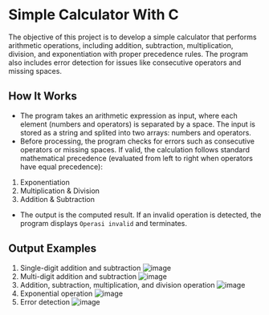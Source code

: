 # Simple Calculator With C
The objective of this project is to develop a simple calculator that performs arithmetic operations, including addition, subtraction, multiplication, division, and exponentiation with proper precedence rules. The program also includes error detection for issues like consecutive operators and missing spaces.


## How It Works
- The program takes an arithmetic expression as input, where each element (numbers and operators) is separated by a space. The input is stored as a string and splited into two arrays: numbers and operators.
- Before processing, the program checks for errors such as consecutive operators or missing spaces. If valid, the calculation follows standard mathematical precedence (evaluated from left to right when operators have equal precedence):
1. Exponentiation
2. Multiplication & Division
3. Addition & Subtraction
- The output is the computed result. If an invalid operation is detected, the program displays `Operasi invalid` and terminates.

## Output Examples
1. Single-digit addition and subtraction
![image](https://github.com/user-attachments/assets/ba608698-640a-4605-beae-07c5c0cb3fc0)
2. Multi-digit addition and subtraction
![image](https://github.com/user-attachments/assets/7e7a9d7f-9c5d-40fa-a26e-806f03f065c2)
3. Addition, subtraction, multiplication, and division operation
![image](https://github.com/user-attachments/assets/1fcd9e81-7cc3-4898-b985-a8f1e8dda947)
4. Exponential operation
![image](https://github.com/user-attachments/assets/395f370e-f391-4122-b1d2-5352a8104c0d)
5. Error detection
   ![image](https://github.com/user-attachments/assets/9e683b87-85c9-4cb9-88c0-357acf1fd481)
